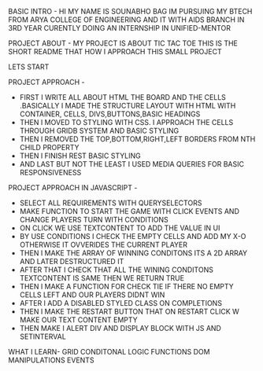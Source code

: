 BASIC INTRO - 
HI MY NAME IS SOUNABHO BAG 
IM PURSUING MY BTECH FROM ARYA COLLEGE OF ENGINEERING AND IT WITH AIDS BRANCH IN 3RD YEAR
CURENTLY DOING AN INTERNSHIP IN UNIFIED-MENTOR

PROJECT ABOUT - 
MY PROJECT IS ABOUT TIC TAC TOE
THIS IS THE SHORT README THAT HOW I APPROACH THIS SMALL PROJECT

LETS START

PROJECT APPROACH - 

* FIRST I WRITE ALL ABOUT HTML THE BOARD AND THE CELLS .BASICALLY I MADE THE STRUCTURE LAYOUT WITH HTML WITH CONTAINER, CELLS, DIVS,BUTTONS,BASIC HEADINGS
* THEN I MOVED TO STYLING WITH CSS. I APPROACH THE CELLS THROUGH GRIDB SYSTEM AND BASIC STYLING
* THEN I REMOVED THE TOP,BOTTOM,RIGHT,LEFT BORDERS FROM NTH CHILD PROPERTY
* THEN I FINISH REST BASIC STYLING
* AND LAST BUT NOT THE LEAST I USED MEDIA QUERIES FOR BASIC RESPONSIVENESS

 
 PROJECT APPROACH IN JAVASCRIPT -

 * SELECT ALL REQUIREMENTS WITH QUERYSELECTORS 
 * MAKE FUNCTION TO START THE GAME WITH CLICK EVENTS AND CHANGE PLAYERS TURN WITH CONDITIONS
 * ON CLICK WE USE TEXTCONTENT TO ADD THE VALUE IN UI
 * BY USE CONDITIONS I CHECK THE EMPTY CELLS AND ADD MY X-O OTHERWISE IT OVVERIDES THE CURRENT PLAYER
 * THEN I MAKE THE ARRAY OF WINNING CONDITONS ITS A 2D ARRAY AND LATER DESTRUCTURED IT
 * AFTER THAT I CHECK THAT ALL THE WINING CONDITONS TEXTCONTENT IS SAME THEN WE RETURN TRUE
 * THEN I MAKE A FUNCTION FOR CHECK TIE IF THERE NO EMPTY CELLS LEFT AND OUR PLAYERS DIDNT WIN 
 * AFTER I ADD A DISABLED STYLED CLASS ON COMPLETIONS
* THEN I MAKE THE RESTART BUTTON THAT ON RESTART CLICK W MAKE OUR TEXT CONTENT EMPTY
* THEN MAKE I  ALERT DIV AND DISPLAY BLOCK WITH JS AND SETINTERVAL 



WHAT I LEARN-
GRID
CONDITONAL LOGIC
FUNCTIONS
DOM MANIPULATIONS
EVENTS


 



